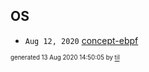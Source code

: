 ## OS


* <code>Aug 12, 2020</code> [concept-ebpf](2020-08-12T18-53-32-concept-ebpf.md)

<sup><sub>generated 13 Aug 2020 14:50:05 by <a href='https://github.com/senorprogrammer/til'>til</a></sub></sup>
